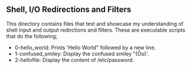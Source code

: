 ## Shell, I/O Redirections and Filters
This directory contains files that test and showcase my understanding of shell input and output redirctions and filters. These are executable scripts that do the following;
- 0-hello_world: Prints 'Hello World" followed by a new line.
- 1-confused_smiley: Display the confused smiley "(Ôo)'.
- 2-hellofile: Display the content of /etc/password.